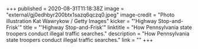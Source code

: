 +++
published = 2020-08-31T11:18:38Z
image = "external/gj0edhbyr200btx1sazq6qczq0.jpeg"
image-credit = "Photo illustration Kat Wawrykow / Getty Images"
kicker = "'Highway Stop-and-Frisk'"
title = "'Highway Stop-and-Frisk'"
linktitle = "How Pennsylvania state troopers conduct illegal traffic searches."
description = "How Pennsylvania state troopers conduct illegal traffic searches."
link = ""
+++
